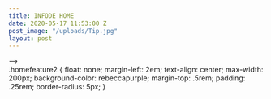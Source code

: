 ```yaml
---
title: INFODE HOME
date: 2020-05-17 11:53:00 Z
post_image: "/uploads/Tip.jpg"
layout: post
---
```


<!doctype html> 
<head> 
    <meta charset="utf-8"/> 
    <meta name="viewport" content="width=device-width, initial-scale=1.0"/> 
    <title>Foundation | Welcome</title>     
    <link rel="stylesheet" href="css/foundation.css"/> 
    <link rel="stylesheet" href="style.css"/> 
    <script src="js/vendor/modernizr.js"></script>     
</head> 
<html lang="en"> 
    <body> 
        <script src="js/vendor/jquery.js"></script>         
        <script src="js/foundation.min.js"></script>         
        <script>
      $(document).foundation();       
            
    </script>         
        <div class="wrapper"> 
            <nav class="main">
                <ul class="flat">
                    <h1 class="logo">
                    INFODE </h1> 
                    <li> 
                        <a href="index.html">Home</a> 
                    </li>                     
                    <li> 
                        <a href="about.html">About</a> 
                    </li>                     
                    <li> 
                        <a href="catalog.html">Services</a>
                    </li>                     
                    <li> 
                        <a href="examples.html">Examples</a> 
                    </li>                     
                    <li> 
                        <a href="contact.html">Contact</a> 
                    </li>                     
                    <li> 
                        <a href="http://support.infode.com.au">Help</a>
                    </li>
                    <li> 
                        <div class="dropdown">
                            <a href="security.html"> Your</a>
                            <div class="dropdown-content">
                                <a href="#">Data</a>
                                <a href="#">Security</a>
                                <a href="#">Privacy</a>
                            </div>
                        </div>
                    </li>                     
                </ul>
                <a href="index.html"></a> 
            </nav>             
            <div data-responsive-toggle="responsive-menu" data-hide-for="medium" class="title-bar"> 
                <div class="title-bar-title"> 
                    <a href="/">INFORMATION DESIGN STUDIO</a> 
                </div>                 
            </div>             
            <div class="homefeature2_catalog"> 
                <h4 class="stickynote"> <a href="services.html"> CATALOG</a> </h4> 
            </div>             
            <div class="homefeature2"> 
                <h4 class="stickynote"> <a href="avaza.html">PORTAL</a> </h4> 
            </div>             
            <div class="homefeature2"> 
                <h4 class="stickynote"> <a href="help.html">CONTACT</a> </h4> 
            </div>             
            <div class="homefeature2"> 
                <h4 class="stickynote"> <a href="avaza.html">DEMOS</a> </h4> 
            </div>             
            <div class="homefeature2"> 
                <h4 class="stickynote"> <a href="https://infode.ladesk.com" target="_blank">HELPDESK</a> </h4> 
            </div>             
            <!--<div class="getstarted">
                <h4 class="stickynote">What's Your Project?</h4>
                <script type="text/javascript">
(function(d, src, c) { var t=d.scripts[d.scripts.length - 1],s=d.createElement('script');s.id='la_x2s6df8d';s.async=true;s.src=src;s.onload=s.onreadystatechange=function(){var rs=this.readyState;if(rs&&(rs!='complete')&&(rs!='loaded')){return;}c(this);};t.parentElement.insertBefore(s,t.nextSibling);})(document,
'https://infode.ladesk.com/scripts/track.js',
function(e){ LiveAgent.createForm('rriyfrh2', e); });
</script>
            </div>   -->             
        </div>                        .homefeature2 {
        float: none;
        margin-left: 2em;
        text-align: center;
        max-width: 200px;
        background-color: rebeccapurple;
        margin-top: .5rem;
        padding: .25rem;
        border-radius: 5px;
        }
        <script type="text/javascript">
(function(d, src, c) { var t=d.scripts[d.scripts.length - 1],s=d.createElement('script');s.id='la_x2s6df8d';s.async=true;s.src=src;s.onload=s.onreadystatechange=function(){var rs=this.readyState;if(rs&&(rs!='complete')&&(rs!='loaded')){return;}c(this);};t.parentElement.insertBefore(s,t.nextSibling);})(document,
'https://infode.ladesk.com/scripts/track.js',
function(e){ LiveAgent.createButton('9xaruk01', e); });
</script>
    </body>     
</html>
